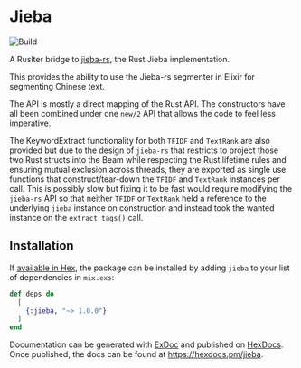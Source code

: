 # Jieba

![Build](https://github.com/awong-dev/jieba/actions/workflows/elixir.yml/badge.svg)


A Ruslter bridge to [jieba-rs](https://github.com/messense/jieba-rs), the Rust
Jieba implementation.

This provides the ability to use the Jieba-rs segmenter in Elixir for segmenting
Chinese text.

The API is mostly a direct mapping of the Rust API. The constructors have all
been combined under one `new/2` API that allows the code to feel less imperative.

The KeywordExtract functionality for both `TFIDF` and `TextRank` are also provided
but due to the design of `jieba-rs` that restricts to project those two Rust
structs into the Beam while respecting the Rust lifetime rules and ensuring mutual
exclusion across threads, they are exported as single use functions that
construct/tear-down the `TFIDF` and `TextRank` instances per call.  This is
possibly slow but fixing it to be fast would require modifying the `jieba-rs`
API so that neither `TFIDF` or `TextRank` held a reference to the underlying
`jieba` instance on construction and instead took the wanted instance on the
`extract_tags()` call.

## Installation

If [available in Hex](https://hex.pm/docs/publish), the package can be installed
by adding `jieba` to your list of dependencies in `mix.exs`:

```elixir
def deps do
  [
    {:jieba, "~> 1.0.0"}
  ]
end
```

Documentation can be generated with [ExDoc](https://github.com/elixir-lang/ex_doc)
and published on [HexDocs](https://hexdocs.pm). Once published, the docs can
be found at <https://hexdocs.pm/jieba>.

